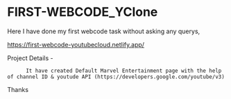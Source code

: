# FIRST-WEBCODE_YClone

Here I have done my first webcode task without asking any querys,

https://first-webcode-youtubecloud.netlify.app/

Project Details - 
          
          It have created Default Marvel Entertainment page with the help of channel ID & youtude API (https://developers.google.com/youtube/v3)
Thanks
